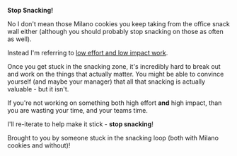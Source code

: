 **Stop Snacking!**

<Spacer />

No I don't mean those Milano cookies you keep taking from the office snack wall
either (although you should probably stop snacking on those as often as well).

<Spacer />

Instead I'm referring to
[low effort and low impact work](https://hunterwalk.com/2016/06/18/the-best-startups-resists-snacks-im-not-talking-about-food/).

Once you get stuck in the snacking zone, it's incredibly hard to break out and
work on the things that actually matter. You might be able to convince yourself
(and maybe your manager) that all that snacking is actually valuable - but it
isn't.

If you're not working on something both high effort **and** high impact, than
you are wasting your time, and your teams time.

I'll re-iterate to help make it stick - **stop snacking**!

<Callout>
  Brought to you by someone stuck in the snacking loop (both with Milano cookies and without)!
</Callout>
